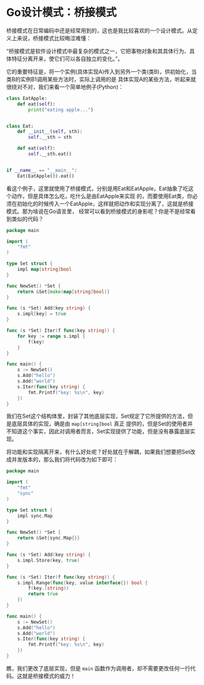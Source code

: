 # Go设计模式：桥接模式

桥接模式在日常编码中还是经常用到的，这也是我比较喜欢的一个设计模式。从定义上来说，桥接模式比较晦涩难懂：

“桥接模式是软件设计模式中最复杂的模式之一，它把事物对象和其具体行为、具体特征分离开来，使它们可以各自独立的变化。”。

它的重要特征是，将一个实例(具体实现A)传入到另外一个类(类B)，供初始化，当类B的实例B1调用某些方法时，实际上调用的是
具体实现A的某些方法，听起来就很绕对不对，我们来看一个简单地例子(Python)：

```python
class EatApple:
    def eat(self):
        print("eating apple...")


class Eat:
    def __init__(self, sth):
        self.__sth = sth

    def eat(self):
        self.__sth.eat()


if __name__ == "__main__":
    Eat(EatApple()).eat()
```

看这个例子，这里就使用了桥接模式，分别是用Eat和EatApple，Eat抽象了吃这个动作，但是具体怎么吃，吃什么是由EatApple来实现
的，而要使用Eat类，你必须在初始化的时候传入一个EatApple，这样就把动作和实现分离了，这就是桥接模式。那为啥说在Go语言里，
经常可以看到桥接模式的身影呢？你是不是经常看到类似的代码？

```go
package main

import (
	"fmt"
)

type Set struct {
	impl map[string]bool
}

func NewSet() *Set {
	return &Set{make(map[string]bool)}
}

func (s *Set) Add(key string) {
	s.impl[key] = true
}

func (s *Set) Iter(f func(key string)) {
	for key := range s.impl {
		f(key)
	}
}

func main() {
	s := NewSet()
	s.Add("hello")
	s.Add("world")
	s.Iter(func(key string) {
		fmt.Printf("key: %s\n", key)
	})
}
```

我们在Set这个结构体里，封装了其他底层实现，Set规定了它所提供的方法，但是底层具体的实现，确是由 `map[string]bool` 真正
提供的，但是Set的使用者并不知道这个事实，因此对调用者而言，Set实现提供了功能，但是没有暴露底层实现。

将功能和实现隔离开来，有什么好处呢？好处就在于解耦，如果我们想要把Set改成并发版本的，那么我们将代码改为如下即可：

```go
package main

import (
	"fmt"
	"sync"
)

type Set struct {
	impl sync.Map
}

func NewSet() *Set {
	return &Set{sync.Map{}}
}

func (s *Set) Add(key string) {
	s.impl.Store(key, true)
}

func (s *Set) Iter(f func(key string)) {
	s.impl.Range(func(key, value interface{}) bool {
		f(key.(string))
		return true
	})
}

func main() {
	s := NewSet()
	s.Add("hello")
	s.Add("world")
	s.Iter(func(key string) {
		fmt.Printf("key: %s\n", key)
	})
}
```

瞧，我们更改了底层实现，但是 `main` 函数作为调用者，却不需要更改任何一行代码。这就是桥接模式的威力！
